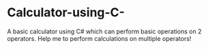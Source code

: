 # Calculator-using-C-
A basic calculator using C# which can perform basic operations on 2 operators. Help me to perform calculations on multiple operators!
